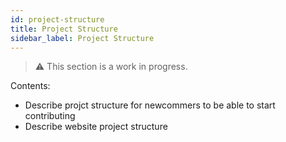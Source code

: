 ```yaml
---
id: project-structure
title: Project Structure
sidebar_label: Project Structure
---
```

> ⚠️ This section is a work in progress.

Contents:

* Describe projct structure for newcommers to be able to start contributing
* Describe website project structure
